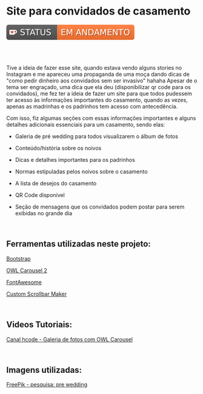 # Site para convidados de casamento

<img src="./src/assets/img/readMe/badge.svg">

<br><br>

Tive a ideia de fazer esse site, quando estava vendo alguns stories no Instagram e me apareceu uma propaganda de uma moça dando dicas de "como pedir dinheiro aos convidados sem ser invasivo" hahaha 
Apesar de o tema ser engraçado, uma dica que ela deu (disponibilizar qr code para os convidados), me fez ter a ideia de fazer um site para que todos pudessem ter acesso às informações importantes do casamento, quando as vezes, apenas as madrinhas e os padrinhos tem acesso com antecedência.

Com isso, fiz algumas seções com essas informações importantes e alguns detalhes adicionais essenciais para um casamento, sendo elas: 

* Galeria de pré wedding para todos visualizarem o álbum de fotos

* Conteúdo/história sobre os noivos

* Dicas e detalhes importantes para os padrinhos

* Normas estipuladas pelos noivos sobre o casamento

* A lista de desejos do casamento 

* QR Code disponível 

* Seção de mensagens que os convidados podem postar para serem exibidas no grande dia

<br>

## Ferramentas utilizadas neste projeto: 

[Bootstrap](https://getbootstrap.com/)

[OWL Carousel 2](https://owlcarousel2.github.io/OwlCarousel2/)

[FontAwesome](https://fontawesome.com/)

[Custom Scrollbar Maker](https://codepen.io/stephenpaton-tech/full/JjRvGmY)

<br>

## Videos Tutoriais: 

[Canal hcode - Galeria de fotos com OWL Carousel](https://www.youtube.com/watch?v=gKesdxKezig)


<br>

## Imagens utilizadas: 

[FreePik - pesquisa: pre wedding](https://br.freepik.com/search?format=search&query=pre%20wedding)

<br>

